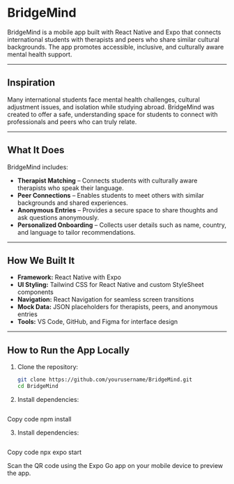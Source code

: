 # BridgeMind

BridgeMind is a mobile app built with React Native and Expo that connects international students with therapists and peers who share similar cultural backgrounds. The app promotes accessible, inclusive, and culturally aware mental health support.

---

## Inspiration
Many international students face mental health challenges, cultural adjustment issues, and isolation while studying abroad. BridgeMind was created to offer a safe, understanding space for students to connect with professionals and peers who can truly relate.

---

## What It Does
BridgeMind includes:
- **Therapist Matching** – Connects students with culturally aware therapists who speak their language.  
- **Peer Connections** – Enables students to meet others with similar backgrounds and shared experiences.  
- **Anonymous Entries** – Provides a secure space to share thoughts and ask questions anonymously.  
- **Personalized Onboarding** – Collects user details such as name, country, and language to tailor recommendations.  

---

## How We Built It
- **Framework:** React Native with Expo  
- **UI Styling:** Tailwind CSS for React Native and custom StyleSheet components  
- **Navigation:** React Navigation for seamless screen transitions  
- **Mock Data:** JSON placeholders for therapists, peers, and anonymous entries  
- **Tools:** VS Code, GitHub, and Figma for interface design  

---

## How to Run the App Locally
1. Clone the repository:
   ```bash
   git clone https://github.com/yourusername/BridgeMind.git
   cd BridgeMind


2. Install dependencies:
   ```bash
Copy code
npm install


3. Install dependencies:
   ```bash
Copy code
npx expo start


Scan the QR code using the Expo Go app on your mobile device to preview the app.

